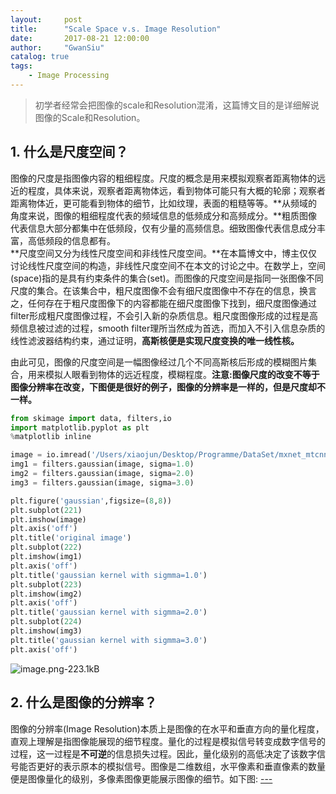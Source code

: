 ```yaml
---
layout:     post
title:      "Scale Space v.s. Image Resolution"
date:       2017-08-21 12:00:00
author:     "GwanSiu"
catalog: true
tags:
    - Image Processing
---
```


>初学者经常会把图像的scale和Resolution混淆，这篇博文目的是详细解说图像的Scale和Resolution。

## 1. 什么是尺度空间？
图像的尺度是指图像内容的粗细程度。尺度的概念是用来模拟观察者距离物体的远近的程度，具体来说，观察者距离物体远，看到物体可能只有大概的轮廓；观察者距离物体近，更可能看到物体的细节，比如纹理，表面的粗糙等等。**从频域的角度来说，图像的粗细程度代表的频域信息的低频成分和高频成分。**粗质图像代表信息大部分都集中在低频段，仅有少量的高频信息。细致图像代表信息成分丰富，高低频段的信息都有。  
**尺度空间又分为线性尺度空间和非线性尺度空间。**在本篇博文中，博主仅仅讨论线性尺度空间的构造，非线性尺度空间不在本文的讨论之中。在数学上，空间(space)指的是具有约束条件的集合(set)。而图像的尺度空间是指同一张图像不同尺度的集合。在该集合中，粗尺度图像不会有细尺度图像中不存在的信息，换言之，任何存在于粗尺度图像下的内容都能在细尺度图像下找到，细尺度图像通过filter形成粗尺度图像过程，不会引入新的杂质信息。粗尺度图像形成的过程是高频信息被过滤的过程，smooth filter理所当然成为首选，而加入不引入信息杂质的线性滤波器结构约束，通过证明，**高斯核便是实现尺度变换的唯一线性核。**

由此可见，图像的尺度空间是一幅图像经过几个不同高斯核后形成的模糊图片集合，用来模拟人眼看到物体的远近程度，模糊程度。**注意:图像尺度的改变不等于图像分辨率在改变，下图便是很好的例子，图像的分辨率是一样的，但是尺度却不一样。**

```python
from skimage import data, filters,io
import matplotlib.pyplot as plt
%matplotlib inline

image = io.imread('/Users/xiaojun/Desktop/Programme/DataSet/mxnet_mtcnn_face_detection-master/anner.jpeg')
img1 = filters.gaussian(image, sigma=1.0)
img2 = filters.gaussian(image, sigma=2.0)
img3 = filters.gaussian(image, sigma=3.0)

plt.figure('gaussian',figsize=(8,8))
plt.subplot(221)
plt.imshow(image)
plt.axis('off')
plt.title('original image')
plt.subplot(222)
plt.imshow(img1)
plt.axis('off')
plt.title('gaussian kernel with sigmma=1.0')
plt.subplot(223)
plt.imshow(img2)
plt.axis('off')
plt.title('gaussian kernel with sigmma=2.0')
plt.subplot(224)
plt.imshow(img3)
plt.title('gaussian kernel with sigmma=3.0')
plt.axis('off')
```
![image.png-223.1kB][1]

## 2. 什么是图像的分辨率？
图像的分辨率(Image Resolution)本质上是图像的在水平和垂直方向的量化程度，直观上理解是指图像能展现的细节程度。量化的过程是模拟信号转变成数字信号的过程，这一过程是**不可逆**的信息损失过程。因此，量化级别的高低决定了该数字信号能否更好的表示原本的模拟信号。图像是二维数组，水平像素和垂直像素的数量便是图像量化的级别，多像素图像更能展示图像的细节。如下图:
[---][2]


[1]: http://static.zybuluo.com/GwanSiu/sha5x9d15ozenfab6zxczy2w/image.png
[2]: http://4k.com/wp-content/uploads/2014/06/4k-resolution-on-eyes.jpg